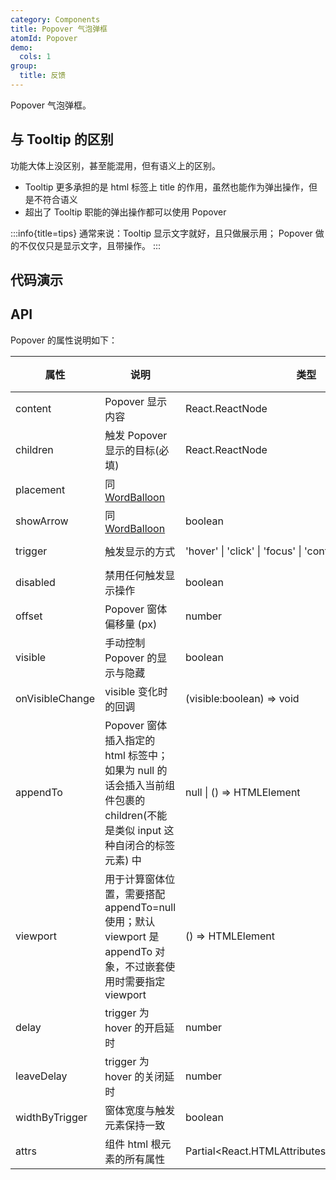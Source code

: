 ```yaml
---
category: Components
title: Popover 气泡弹框
atomId: Popover
demo:
  cols: 1
group:
  title: 反馈
---
```


Popover 气泡弹框。

## 与 Tooltip 的区别

功能大体上没区别，甚至能混用，但有语义上的区别。

- Tooltip 更多承担的是 html 标签上 title 的作用，虽然也能作为弹出操作，但是不符合语义
- 超出了 Tooltip 职能的弹出操作都可以使用 Popover

:::info{title=tips}
通常来说：Tooltip 显示文字就好，且只做展示用； Popover 做的不仅仅只是显示文字，且带操作。
:::

## 代码演示

<!-- prettier-ignore -->
<code src="./demo/basic.tsx"></code>
<code src="./demo/placement.tsx"></code>
<code src="./demo/trigger.tsx"></code>
<code src="./demo/scroll.tsx"></code>
<code src="./demo/disabled.tsx"></code>
<code src="./demo/append-to.tsx"></code>
<code src="./demo/nest.tsx"></code>
<code src="./demo/fixed.tsx"></code>
<code src="./demo/contextmenu.tsx"></code>
<code src="./demo/delay.tsx"></code>
<code src="./demo/on-visible-change.tsx"></code>
<code src="./demo/width-by-trigger.tsx"></code>

## API

Popover 的属性说明如下：

| 属性            | 说明                                                                                                                        | 类型                                            | 默认值              | 版本 |
| --------------- | --------------------------------------------------------------------------------------------------------------------------- | ----------------------------------------------- | ------------------- | ---- |
| content         | Popover 显示内容                                                                                                            | React.ReactNode                                 | --                  | --   |
| children        | 触发 Popover 显示的目标(必填)                                                                                               | React.ReactNode                                 | --                  | --   |
| placement       | 同 [WordBalloon](/components/word-balloon#api)                                                                              |                                                 | 'top'               | --   |
| showArrow       | 同 [WordBalloon](/components/word-balloon#api)                                                                              | boolean                                         | true                | --   |
| trigger         | 触发显示的方式                                                                                                              | 'hover' \| 'click' \| 'focus' \| 'contextmenu'  | 'hover'             | --   |
| disabled        | 禁用任何触发显示操作                                                                                                        | boolean                                         | false               | --   |
| offset          | Popover 窗体偏移量 (px)                                                                                                     | number                                          | 10                  | --   |
| visible         | 手动控制 Popover 的显示与隐藏                                                                                               | boolean                                         | --                  | --   |
| onVisibleChange | visible 变化时的回调                                                                                                        | (visible:boolean) => void                       | --                  | --   |
| appendTo        | Popover 窗体插入指定的 html 标签中；如果为 null 的话会插入当前组件包裹的 children(不能是类似 input 这种自闭合的标签元素) 中 | null \| () => HTMLElement                       | () => document.body | --   |
| viewport        | 用于计算窗体位置，需要搭配 appendTo=null 使用；默认 viewport 是 appendTo 对象，不过嵌套使用时需要指定 viewport              | () => HTMLElement                               | --                  | --   |
| delay           | trigger 为 hover 的开启延时                                                                                                 | number                                          | 0 (ms)              | --   |
| leaveDelay      | trigger 为 hover 的关闭延时                                                                                                 | number                                          | 200 (ms)            | --   |
| widthByTrigger  | 窗体宽度与触发元素保持一致                                                                                                  | boolean                                         | --                  | --   |
| attrs           | 组件 html 根元素的所有属性                                                                                                  | Partial\<React.HTMLAttributes\<HTMLDivElement>> | --                  | --   |
